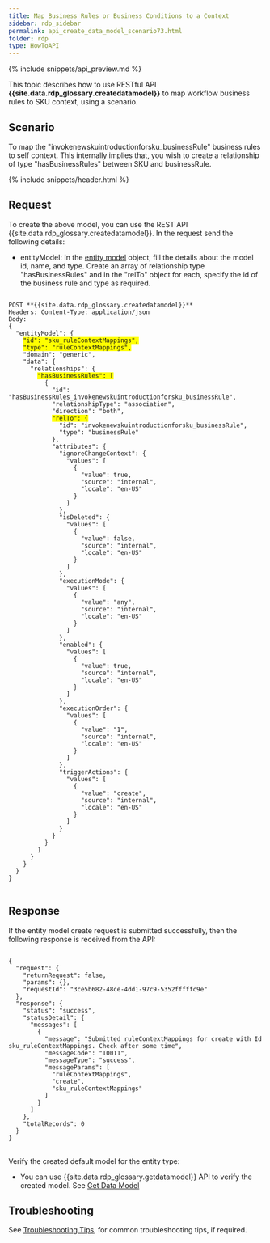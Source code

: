 ```yaml
---
title: Map Business Rules or Business Conditions to a Context
sidebar: rdp_sidebar
permalink: api_create_data_model_scenario73.html
folder: rdp
type: HowToAPI
---
```


{% include snippets/api_preview.md %}

This topic describes how to use RESTful API **{{site.data.rdp_glossary.createdatamodel}}** to map workflow business rules to SKU context, using a scenario.

## Scenario

To map the "invokenewskuintroductionforsku_businessRule" business rules to self context. This internally implies that, you wish to create a relationship of type "hasBusinessRules" between SKU and businessRule.

{% include snippets/header.html %}

## Request

To create the above model, you can use the REST API {{site.data.rdp_glossary.createdatamodel}}. In the request send the following details:
  
* entityModel: In the [entity model](api_rule_context_mapping_data_model.html) object, fill the details about the model id, name, and type. Create an array of relationship type "hasBusinessRules" and in the "relTo" object for each, specify the id of the business rule and type as required.

<pre>
<code>
POST **{{site.data.rdp_glossary.createdatamodel}}**
Headers: Content-Type: application/json
Body:
{
  "entityModel": {
    <span style="background-color: #FFFF00">"id": "sku_ruleContextMappings",</span>
    <span style="background-color: #FFFF00">"type": "ruleContextMappings",</span>
    "domain": "generic",
    "data": {
      "relationships": {
        <span style="background-color: #FFFF00">"hasBusinessRules": [</span>
          {
            "id": "hasBusinessRules_invokenewskuintroductionforsku_businessRule",
            "relationshipType": "association",
            "direction": "both",
            <span style="background-color: #FFFF00">"relTo": {</span>
              "id": "invokenewskuintroductionforsku_businessRule",
              "type": "businessRule"
            },
            "attributes": {
              "ignoreChangeContext": {
                "values": [
                  {
                    "value": true,
                    "source": "internal",
                    "locale": "en-US"
                  }
                ]
              },
              "isDeleted": {
                "values": [
                  {
                    "value": false,
                    "source": "internal",
                    "locale": "en-US"
                  }
                ]
              },
              "executionMode": {
                "values": [
                  {
                    "value": "any",
                    "source": "internal",
                    "locale": "en-US"
                  }
                ]
              },
              "enabled": {
                "values": [
                  {
                    "value": true,
                    "source": "internal",
                    "locale": "en-US"
                  }
                ]
              },
              "executionOrder": {
                "values": [
                  {
                    "value": "1",
                    "source": "internal",
                    "locale": "en-US"
                  }
                ]
              },
              "triggerActions": {
                "values": [
                  {
                    "value": "create",
                    "source": "internal",
                    "locale": "en-US"
                  }
                ]
              }
            }
          }
        ]
      }
    }
  }
}
</code>
</pre>

## Response

If the entity model create request is submitted successfully, then the following response is received from the API:

<pre>
<code>
{
  "request": {
    "returnRequest": false,
    "params": {},
    "requestId": "3ce5b682-48ce-4dd1-97c9-5352fffffc9e"
  },
  "response": {
    "status": "success",
    "statusDetail": {
      "messages": [
        {
          "message": "Submitted ruleContextMappings for create with Id sku_ruleContextMappings. Check after some time",
          "messageCode": "I0011",
          "messageType": "success",
          "messageParams": [
            "ruleContextMappings",
            "create",
            "sku_ruleContextMappings"
          ]
        }
      ]
    },
    "totalRecords": 0
  }
}
</code>
</pre> 

Verify the created default model for the entity type:
* You can use {{site.data.rdp_glossary.getdatamodel}} API to verify the created model. See [Get Data Model](api_get_data_model.html)

## Troubleshooting

See [Troubleshooting Tips](api_troubleshooting_tips.html), for common troubleshooting tips, if required.